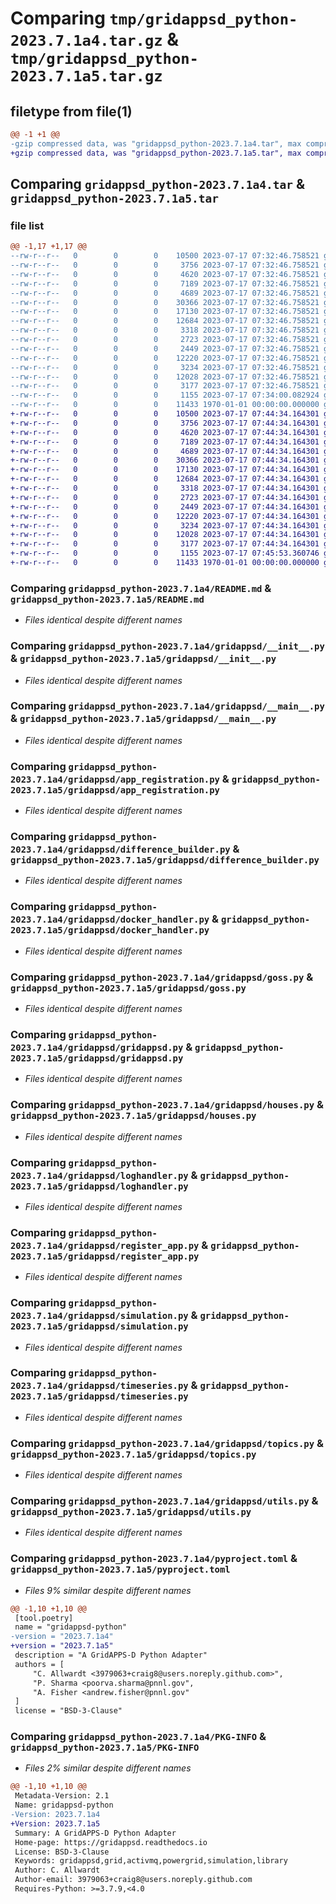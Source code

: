 # Comparing `tmp/gridappsd_python-2023.7.1a4.tar.gz` & `tmp/gridappsd_python-2023.7.1a5.tar.gz`

## filetype from file(1)

```diff
@@ -1 +1 @@
-gzip compressed data, was "gridappsd_python-2023.7.1a4.tar", max compression
+gzip compressed data, was "gridappsd_python-2023.7.1a5.tar", max compression
```

## Comparing `gridappsd_python-2023.7.1a4.tar` & `gridappsd_python-2023.7.1a5.tar`

### file list

```diff
@@ -1,17 +1,17 @@
--rw-r--r--   0        0        0    10500 2023-07-17 07:32:46.758521 gridappsd_python-2023.7.1a4/README.md
--rw-r--r--   0        0        0     3756 2023-07-17 07:32:46.758521 gridappsd_python-2023.7.1a4/gridappsd/__init__.py
--rw-r--r--   0        0        0     4620 2023-07-17 07:32:46.758521 gridappsd_python-2023.7.1a4/gridappsd/__main__.py
--rw-r--r--   0        0        0     7189 2023-07-17 07:32:46.758521 gridappsd_python-2023.7.1a4/gridappsd/app_registration.py
--rw-r--r--   0        0        0     4689 2023-07-17 07:32:46.758521 gridappsd_python-2023.7.1a4/gridappsd/difference_builder.py
--rw-r--r--   0        0        0    30366 2023-07-17 07:32:46.758521 gridappsd_python-2023.7.1a4/gridappsd/docker_handler.py
--rw-r--r--   0        0        0    17130 2023-07-17 07:32:46.758521 gridappsd_python-2023.7.1a4/gridappsd/goss.py
--rw-r--r--   0        0        0    12684 2023-07-17 07:32:46.758521 gridappsd_python-2023.7.1a4/gridappsd/gridappsd.py
--rw-r--r--   0        0        0     3318 2023-07-17 07:32:46.758521 gridappsd_python-2023.7.1a4/gridappsd/houses.py
--rw-r--r--   0        0        0     2723 2023-07-17 07:32:46.758521 gridappsd_python-2023.7.1a4/gridappsd/loghandler.py
--rw-r--r--   0        0        0     2449 2023-07-17 07:32:46.758521 gridappsd_python-2023.7.1a4/gridappsd/register_app.py
--rw-r--r--   0        0        0    12220 2023-07-17 07:32:46.758521 gridappsd_python-2023.7.1a4/gridappsd/simulation.py
--rw-r--r--   0        0        0     3234 2023-07-17 07:32:46.758521 gridappsd_python-2023.7.1a4/gridappsd/timeseries.py
--rw-r--r--   0        0        0    12028 2023-07-17 07:32:46.758521 gridappsd_python-2023.7.1a4/gridappsd/topics.py
--rw-r--r--   0        0        0     3177 2023-07-17 07:32:46.758521 gridappsd_python-2023.7.1a4/gridappsd/utils.py
--rw-r--r--   0        0        0     1155 2023-07-17 07:34:00.082924 gridappsd_python-2023.7.1a4/pyproject.toml
--rw-r--r--   0        0        0    11433 1970-01-01 00:00:00.000000 gridappsd_python-2023.7.1a4/PKG-INFO
+-rw-r--r--   0        0        0    10500 2023-07-17 07:44:34.164301 gridappsd_python-2023.7.1a5/README.md
+-rw-r--r--   0        0        0     3756 2023-07-17 07:44:34.164301 gridappsd_python-2023.7.1a5/gridappsd/__init__.py
+-rw-r--r--   0        0        0     4620 2023-07-17 07:44:34.164301 gridappsd_python-2023.7.1a5/gridappsd/__main__.py
+-rw-r--r--   0        0        0     7189 2023-07-17 07:44:34.164301 gridappsd_python-2023.7.1a5/gridappsd/app_registration.py
+-rw-r--r--   0        0        0     4689 2023-07-17 07:44:34.164301 gridappsd_python-2023.7.1a5/gridappsd/difference_builder.py
+-rw-r--r--   0        0        0    30366 2023-07-17 07:44:34.164301 gridappsd_python-2023.7.1a5/gridappsd/docker_handler.py
+-rw-r--r--   0        0        0    17130 2023-07-17 07:44:34.164301 gridappsd_python-2023.7.1a5/gridappsd/goss.py
+-rw-r--r--   0        0        0    12684 2023-07-17 07:44:34.164301 gridappsd_python-2023.7.1a5/gridappsd/gridappsd.py
+-rw-r--r--   0        0        0     3318 2023-07-17 07:44:34.164301 gridappsd_python-2023.7.1a5/gridappsd/houses.py
+-rw-r--r--   0        0        0     2723 2023-07-17 07:44:34.164301 gridappsd_python-2023.7.1a5/gridappsd/loghandler.py
+-rw-r--r--   0        0        0     2449 2023-07-17 07:44:34.164301 gridappsd_python-2023.7.1a5/gridappsd/register_app.py
+-rw-r--r--   0        0        0    12220 2023-07-17 07:44:34.164301 gridappsd_python-2023.7.1a5/gridappsd/simulation.py
+-rw-r--r--   0        0        0     3234 2023-07-17 07:44:34.164301 gridappsd_python-2023.7.1a5/gridappsd/timeseries.py
+-rw-r--r--   0        0        0    12028 2023-07-17 07:44:34.164301 gridappsd_python-2023.7.1a5/gridappsd/topics.py
+-rw-r--r--   0        0        0     3177 2023-07-17 07:44:34.164301 gridappsd_python-2023.7.1a5/gridappsd/utils.py
+-rw-r--r--   0        0        0     1155 2023-07-17 07:45:53.360746 gridappsd_python-2023.7.1a5/pyproject.toml
+-rw-r--r--   0        0        0    11433 1970-01-01 00:00:00.000000 gridappsd_python-2023.7.1a5/PKG-INFO
```

### Comparing `gridappsd_python-2023.7.1a4/README.md` & `gridappsd_python-2023.7.1a5/README.md`

 * *Files identical despite different names*

### Comparing `gridappsd_python-2023.7.1a4/gridappsd/__init__.py` & `gridappsd_python-2023.7.1a5/gridappsd/__init__.py`

 * *Files identical despite different names*

### Comparing `gridappsd_python-2023.7.1a4/gridappsd/__main__.py` & `gridappsd_python-2023.7.1a5/gridappsd/__main__.py`

 * *Files identical despite different names*

### Comparing `gridappsd_python-2023.7.1a4/gridappsd/app_registration.py` & `gridappsd_python-2023.7.1a5/gridappsd/app_registration.py`

 * *Files identical despite different names*

### Comparing `gridappsd_python-2023.7.1a4/gridappsd/difference_builder.py` & `gridappsd_python-2023.7.1a5/gridappsd/difference_builder.py`

 * *Files identical despite different names*

### Comparing `gridappsd_python-2023.7.1a4/gridappsd/docker_handler.py` & `gridappsd_python-2023.7.1a5/gridappsd/docker_handler.py`

 * *Files identical despite different names*

### Comparing `gridappsd_python-2023.7.1a4/gridappsd/goss.py` & `gridappsd_python-2023.7.1a5/gridappsd/goss.py`

 * *Files identical despite different names*

### Comparing `gridappsd_python-2023.7.1a4/gridappsd/gridappsd.py` & `gridappsd_python-2023.7.1a5/gridappsd/gridappsd.py`

 * *Files identical despite different names*

### Comparing `gridappsd_python-2023.7.1a4/gridappsd/houses.py` & `gridappsd_python-2023.7.1a5/gridappsd/houses.py`

 * *Files identical despite different names*

### Comparing `gridappsd_python-2023.7.1a4/gridappsd/loghandler.py` & `gridappsd_python-2023.7.1a5/gridappsd/loghandler.py`

 * *Files identical despite different names*

### Comparing `gridappsd_python-2023.7.1a4/gridappsd/register_app.py` & `gridappsd_python-2023.7.1a5/gridappsd/register_app.py`

 * *Files identical despite different names*

### Comparing `gridappsd_python-2023.7.1a4/gridappsd/simulation.py` & `gridappsd_python-2023.7.1a5/gridappsd/simulation.py`

 * *Files identical despite different names*

### Comparing `gridappsd_python-2023.7.1a4/gridappsd/timeseries.py` & `gridappsd_python-2023.7.1a5/gridappsd/timeseries.py`

 * *Files identical despite different names*

### Comparing `gridappsd_python-2023.7.1a4/gridappsd/topics.py` & `gridappsd_python-2023.7.1a5/gridappsd/topics.py`

 * *Files identical despite different names*

### Comparing `gridappsd_python-2023.7.1a4/gridappsd/utils.py` & `gridappsd_python-2023.7.1a5/gridappsd/utils.py`

 * *Files identical despite different names*

### Comparing `gridappsd_python-2023.7.1a4/pyproject.toml` & `gridappsd_python-2023.7.1a5/pyproject.toml`

 * *Files 9% similar despite different names*

```diff
@@ -1,10 +1,10 @@
 [tool.poetry]
 name = "gridappsd-python"
-version = "2023.7.1a4"
+version = "2023.7.1a5"
 description = "A GridAPPS-D Python Adapter"
 authors = [
     "C. Allwardt <3979063+craig8@users.noreply.github.com>",
     "P. Sharma <poorva.sharma@pnnl.gov",
     "A. Fisher <andrew.fisher@pnnl.gov"
 ]
 license = "BSD-3-Clause"
```

### Comparing `gridappsd_python-2023.7.1a4/PKG-INFO` & `gridappsd_python-2023.7.1a5/PKG-INFO`

 * *Files 2% similar despite different names*

```diff
@@ -1,10 +1,10 @@
 Metadata-Version: 2.1
 Name: gridappsd-python
-Version: 2023.7.1a4
+Version: 2023.7.1a5
 Summary: A GridAPPS-D Python Adapter
 Home-page: https://gridappsd.readthedocs.io
 License: BSD-3-Clause
 Keywords: gridappsd,grid,activmq,powergrid,simulation,library
 Author: C. Allwardt
 Author-email: 3979063+craig8@users.noreply.github.com
 Requires-Python: >=3.7.9,<4.0
```

